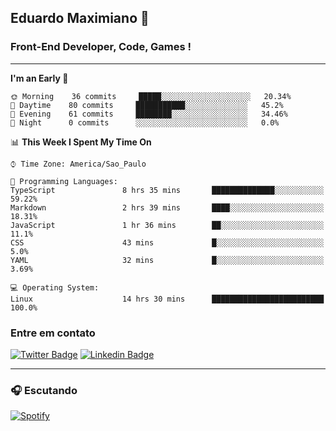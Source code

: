 ## Eduardo Maximiano 👋

### Front-End Developer, Code, Games !

---

<!--START_SECTION:waka-->
**I'm an Early 🐤** 

```text
🌞 Morning    36 commits     █████░░░░░░░░░░░░░░░░░░░░   20.34% 
🌆 Daytime    80 commits     ███████████░░░░░░░░░░░░░░   45.2% 
🌃 Evening    61 commits     ████████░░░░░░░░░░░░░░░░░   34.46% 
🌙 Night      0 commits      ░░░░░░░░░░░░░░░░░░░░░░░░░   0.0%

```


📊 **This Week I Spent My Time On** 

```text
⌚︎ Time Zone: America/Sao_Paulo

💬 Programming Languages: 
TypeScript               8 hrs 35 mins       ██████████████░░░░░░░░░░░   59.22% 
Markdown                 2 hrs 39 mins       ████░░░░░░░░░░░░░░░░░░░░░   18.31% 
JavaScript               1 hr 36 mins        ██░░░░░░░░░░░░░░░░░░░░░░░   11.1% 
CSS                      43 mins             █░░░░░░░░░░░░░░░░░░░░░░░░   5.0% 
YAML                     32 mins             █░░░░░░░░░░░░░░░░░░░░░░░░   3.69%

💻 Operating System: 
Linux                    14 hrs 30 mins      █████████████████████████   100.0%

```


<!--END_SECTION:waka-->

### Entre em contato

[![Twitter Badge](https://img.shields.io/badge/-@edmaxi-1ca0f1?style=flat-square&labelColor=1ca0f1&logo=twitter&logoColor=white&link=https://twitter.com/edmaxi)](https://twitter.com/edmaxi)
[![Linkedin Badge](https://img.shields.io/badge/-Eduardo_Maximiano-0077B5?style=flat-square&logo=Linkedin&logoColor=white&link=https://www.linkedin.com/in/maximiano-eduardo)](https://www.linkedin.com/in/maximiano-eduardo)

---

### 🎧 Escutando
[![Spotify](https://novatorem-sandy.vercel.app/api/spotify)](https://open.spotify.com/user/comgigo)
